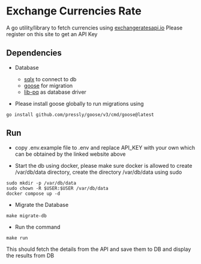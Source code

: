 # Exchange Currencies Rate
A go utility/library to fetch currencies using [exchangeratesapi.io](https://exchangeratesapi.io/)
Please register on this site to get an API Key


## Dependencies 

- Database
  - [sqlx](https://github.com/jmoiron/sqlx) to connect to db 
  - [goose](https://github.com/pressly/goose) for migration
  - [lib-pq](https://github.com/lib/pq) as database driver

- Please install goose globally to run migrations using
```
go install github.com/pressly/goose/v3/cmd/goose@latest
```

## Run 
- copy .env.example file to .env and replace API_KEY with your own which can be obtained by the linked website above

- Start the db using docker, please make sure docker is allowed to create /var/db/data directory, create the directory /var/db/data using sudo
```
sudo mkdir -p /var/db/data 
sudo chown -R $USER:$USER /var/db/data
docker compose up -d
```

- Migrate the Database
```
make migrate-db
```

- Run the command
```
make run
```

This should fetch the details from the API and save them to DB and display the results from DB

